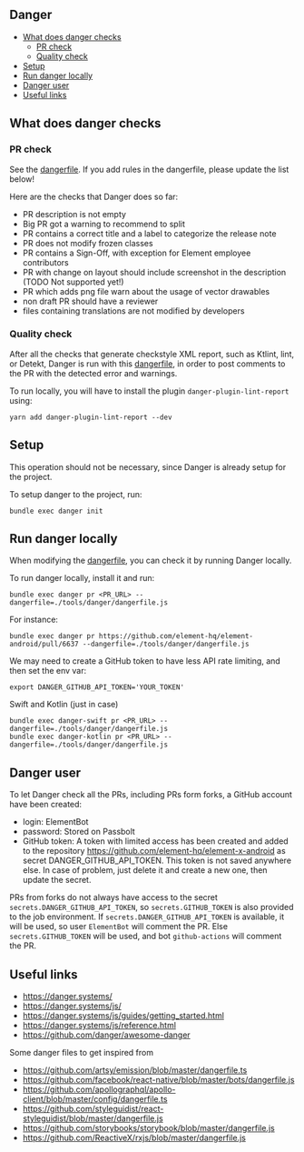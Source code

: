 ## Danger

<!--- TOC -->

* [What does danger checks](#what-does-danger-checks)
  * [PR check](#pr-check)
  * [Quality check](#quality-check)
* [Setup](#setup)
* [Run danger locally](#run-danger-locally)
* [Danger user](#danger-user)
* [Useful links](#useful-links)

<!--- END -->

## What does danger checks

### PR check

See the [dangerfile](../tools/danger/dangerfile.js). If you add rules in the dangerfile, please update the list below!

Here are the checks that Danger does so far:

- PR description is not empty
- Big PR got a warning to recommend to split
- PR contains a correct title and a label to categorize the release note
- PR does not modify frozen classes
- PR contains a Sign-Off, with exception for Element employee contributors
- PR with change on layout should include screenshot in the description (TODO Not supported yet!)
- PR which adds png file warn about the usage of vector drawables
- non draft PR should have a reviewer
- files containing translations are not modified by developers

### Quality check

After all the checks that generate checkstyle XML report, such as Ktlint, lint, or Detekt, Danger is run with this [dangerfile](../tools/danger/dangerfile-lint.js), in order to post comments to the PR with the detected error and warnings.

To run locally, you will have to install the plugin `danger-plugin-lint-report` using:

```shell
yarn add danger-plugin-lint-report --dev
```

## Setup

This operation should not be necessary, since Danger is already setup for the project.

To setup danger to the project, run:

```shell
bundle exec danger init
```

## Run danger locally

When modifying the [dangerfile](../tools/danger/dangerfile.js), you can check it by running Danger locally.

To run danger locally, install it and run:

```shell
bundle exec danger pr <PR_URL> --dangerfile=./tools/danger/dangerfile.js
```

For instance:

```shell
bundle exec danger pr https://github.com/element-hq/element-android/pull/6637 --dangerfile=./tools/danger/dangerfile.js
```

We may need to create a GitHub token to have less API rate limiting, and then set the env var:

```shell
export DANGER_GITHUB_API_TOKEN='YOUR_TOKEN'
```

Swift and Kotlin (just in case)

```shell
bundle exec danger-swift pr <PR_URL> --dangerfile=./tools/danger/dangerfile.js
bundle exec danger-kotlin pr <PR_URL> --dangerfile=./tools/danger/dangerfile.js
```

## Danger user

To let Danger check all the PRs, including PRs form forks, a GitHub account have been created:
- login: ElementBot
- password: Stored on Passbolt
- GitHub token: A token with limited access has been created and added to the repository https://github.com/element-hq/element-x-android as secret DANGER_GITHUB_API_TOKEN. This token is not saved anywhere else. In case of problem, just delete it and create a new one, then update the secret.

PRs from forks do not always have access to the secret `secrets.DANGER_GITHUB_API_TOKEN`, so `secrets.GITHUB_TOKEN` is also provided to the job environment. If `secrets.DANGER_GITHUB_API_TOKEN` is available, it will be used, so user `ElementBot` will comment the PR. Else `secrets.GITHUB_TOKEN` will be used, and bot `github-actions` will comment the PR.

## Useful links

- https://danger.systems/
- https://danger.systems/js/
- https://danger.systems/js/guides/getting_started.html
- https://danger.systems/js/reference.html
- https://github.com/danger/awesome-danger

Some danger files to get inspired from

- https://github.com/artsy/emission/blob/master/dangerfile.ts
- https://github.com/facebook/react-native/blob/master/bots/dangerfile.js
- https://github.com/apollographql/apollo-client/blob/master/config/dangerfile.ts
- https://github.com/styleguidist/react-styleguidist/blob/master/dangerfile.js
- https://github.com/storybooks/storybook/blob/master/dangerfile.js
- https://github.com/ReactiveX/rxjs/blob/master/dangerfile.js

